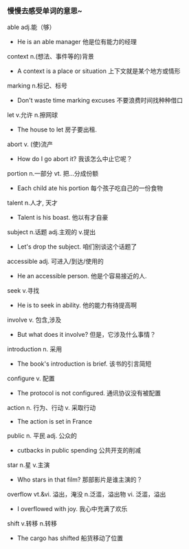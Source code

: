 ### 慢慢去感受单词的意思~

able adj.能（够）

- He is an able manager 他是位有能力的经理

context n.(想法、事件等的)背景

- A context is a place or situation 上下文就是某个地方或情形

marking n.标记、标号

- Don't waste time marking excuses 不要浪费时间找种种借口

let v.允许 n.擦网球

- The house to let 房子要出租.

abort v. (使)流产

- How do I go abort it? 我该怎么中止它呢？

portion n.一部分 vt. 把...分成份额

- Each child ate his portion 每个孩子吃自己的一份食物

talent n.人才, 天才

- Talent is his boast. 他以有才自豪

subject n.话题 adj.主观的 v.提出

- Let's drop the subject. 咱们别谈这个话题了

accessible adj. 可进入/到达/使用的

- He an accessible person. 他是个容易接近的人.

seek v.寻找

- He is to seek in ability. 他的能力有待提高啊

involve v. 包含,涉及

- But what does it involve? 但是，它涉及什么事情？

introduction n. 采用

- The book's introduction is brief. 该书的引言简短

configure v. 配置

- The protocol is not configured. 通讯协议没有被配置

action n. 行为、行动 v. 采取行动

- The action is set in France

public n. 平民 adj. 公众的

- cutbacks in public spending 公共开支的削减

star n.星 v.主演

- Who stars in that film? 那部影片是谁主演的？

overflow vt.&vi. 溢出，淹没 n.泛滥，溢出物 vi. 泛滥，溢出

- I overflowed with joy. 我心中充满了欢乐

shift v.转移 n.转移

- The cargo has shifted 船货移动了位置
